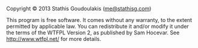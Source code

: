 Copyright © 2013 Stathis Goudoulakis (me@stathisg.com)

This program is free software. It comes without any warranty, to
the extent permitted by applicable law. You can redistribute it
and/or modify it under the terms of the WTFPL Version 2,
as published by Sam Hocevar. See http://www.wtfpl.net/ for more details.